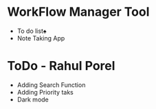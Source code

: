 # WorkFlow Manager Tool

- To do list♠
- Note Taking App

# ToDo - Rahul Porel
- Adding Search Function
- Adding Priority taks
- Dark mode
